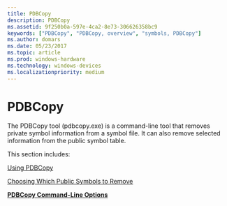 ```yaml
---
title: PDBCopy
description: PDBCopy
ms.assetid: 9f250b0a-597e-4ca2-8e73-306626358bc9
keywords: ["PDBCopy", "PDBCopy, overview", "symbols, PDBCopy"]
ms.author: domars
ms.date: 05/23/2017
ms.topic: article
ms.prod: windows-hardware
ms.technology: windows-devices
ms.localizationpriority: medium
---
```


# PDBCopy


The PDBCopy tool (pdbcopy.exe) is a command-line tool that removes private symbol information from a symbol file. It can also remove selected information from the public symbol table.

This section includes:

[Using PDBCopy](using-pdbcopy.md)

[Choosing Which Public Symbols to Remove](choosing-which-public-symbols-to-remove.md)

[**PDBCopy Command-Line Options**](pdbcopy-command-line-options.md)

 

 





